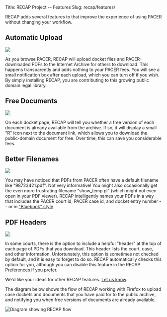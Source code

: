 Title: RECAP Project -- Features
Slug: recap/features/

RECAP adds several features to that improve the experience of
using PACER without changing your workflow.

## Automatic Upload

<div class="right-image">
    <img src="{static}/images/recap/iaupload.png"
         class="img-responsive"/>
</div>


As you browse PACER, RECAP will upload
docket files and PACER-downloaded PDFs to the Internet Archive for
others to download. This happens transparently and adds nothing to your
PACER fees. You will see a small notification box after each upload,
which you can turn off if you wish. By simply installing RECAP, you are
contributing to this growing public domain legal library.


## Free Documents

<div class="right-image">
    <img src="{static}/images/recap/free-link.png"
         class="img-responsive"/>
</div>

On each docket page, RECAP will tell you
whether a free version of each document is already available from the
archive. If so, it will display a small "R" icon next to the document
link, which allows you to download the public-domain document for free.
Over time, this can save you considerable fees.


## Better Filenames

<div class="right-image">
    <img src="{static}/images/recap/better-filename.png"
         class="img-responsive"/>
</div>

You may have noticed that PDFs from
PACER often have a default filename like "98723421.pdf". Not very
informative! You might also occasionally get the even more frustrating
filename "show\_temp.pl" (which might not even open in your PDF viewer).
RECAP intelligently names your PDFs in a way that includes the PACER
court id, PACER case id, and docket entry number -- or in ["Bluebook"
style]({filename}/recap-extension-0-6-beta-released.md).


## PDF Headers

<div class="right-image">
    <img src="{static}/images/recap/include-headers.png"
         class="img-responsive"/>
</div>

In some courts, there is the option
to include a helpful "header" at the top of each page of PDFs that you
download. This header lists the court, case, and other information.
Unfortunately, this option is sometimes not checked by default, and it
is easy to forget to do so. RECAP automatically checks this option for
you, although you can disable this feature in the RECAP Preferences if
you prefer.

We'd like your ideas for other RECAP features. [Let us know][c].

The diagram below shows the flow of RECAP working with Firefox to upload
case dockets and documents that you have paid for to the public archive,
and notifying you when free versions of documents are already available.


![Diagram showing RECAP flow]({static}/images/recap/recap-diag.png)


[c]: {filename}/pages/contact.md
